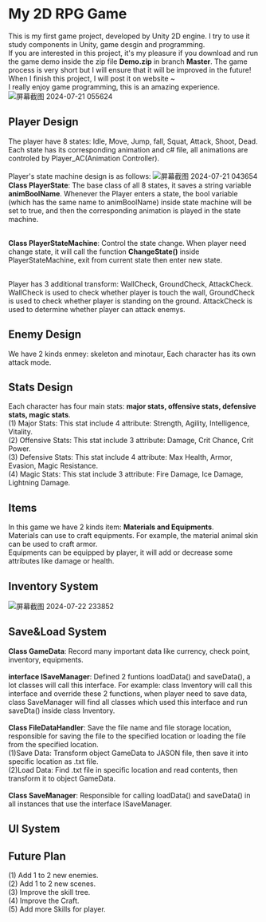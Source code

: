 # My 2D RPG Game
This is my first game project, developed by Unity 2D engine. I try to use it study components in Unity, game desgin and programming. 
<br>If you are interested in this project, it's my pleasure if you download and run the game demo inside the zip file **Demo.zip** in branch **Master**. The game process is very short but I will ensure that it will be improved in the future! When I finish this project, I will post it on website ~
<br>I really enjoy game programming, this is an amazing experience.
![屏幕截图 2024-07-21 055624](https://github.com/user-attachments/assets/c1ed6c26-4132-4d8e-bd3c-8aa4acce1c87)

## Player Design
The player have 8 states: Idle, Move, Jump, fall, Squat, Attack, Shoot, Dead. Each state has its corresponding animation and c# file, all animations are controled by Player_AC(Animation Controller). 
<br>
<br>Player's state machine design is as follows:
![屏幕截图 2024-07-21 043654](https://github.com/user-attachments/assets/a22825d3-9e80-49ae-ba49-6d5e9ad2e3ee)
**Class PlayerState**: The base class of all 8 states, it saves a string variable **animBoolName**. Whenever the Player enters a state, the bool variable (which has the same name to animBoolName) inside state machine will be set to true, and then the corresponding animation is played in the state machine.

<br>**Class PlayerStateMachine**: Control the state change. When player need change state, it will call the function **ChangeState()** inside PlayerStateMachine, exit from current state then enter new state.

<br>Player has 3 additional transform: WallCheck, GroundCheck, AttackCheck. WallCheck is used to check whether player is touch the wall, GroundCheck is used to check whether player is standing on the ground. AttackCheck is used to determine whether player can attack enemys.

## Enemy Design
We have 2 kinds enmey: skeleton and minotaur, Each character has its own attack mode.

## Stats Design
Each character has four main stats: **major stats, offensive stats, defensive stats, magic stats**. 
<br>(1) Major Stats: This stat include 4 attribute: Strength, Agility, Intelligence, Vitality.
<br>(2) Offensive Stats: This stat include 3 attribute: Damage, Crit Chance, Crit Power.
<br>(3) Defensive Stats: This stat include 4 attribute: Max Health, Armor, Evasion, Magic Resistance.
<br>(4) Magic Stats: This stat include 3 attribute: Fire Damage, Ice Damage, Lightning Damage.

## Items
In this game we have 2 kinds item: **Materials and Equipments**. 
<br>Materials can use to craft equipments. For example, the material animal skin can be used to craft armor.
<br>Equipments can be equipped by player, it will add or decrease some attributes like damage or health.

## Inventory System
![屏幕截图 2024-07-22 233852](https://github.com/user-attachments/assets/06cce9ca-cd21-4962-ab5d-1089e40b8e44)

## Save&Load System
**Class GameData**: Record many important data like currency, check point, inventory, equipments.
<br>
<br>**interface ISaveManager**: Defined 2 funtions loadData() and saveData(), a lot classes will call this interface. For example: class Inventory will call this interface and override these 2 functions, when player need to save data, class SaveManager will find all classes which used this interface and run saveDta() inside class Inventory. 
<br>
<br>**Class FileDataHandler**: Save the file name and file storage location, responsible for saving the file to the specified location or loading the file from the specified location.
<br>(1)Save Data: Transform object GameData to JASON file, then save it into specific location as .txt file.
<br>(2)Load Data: Find .txt file in specific location and read contents, then transform it to object GameData.
<br>
<br>**Class SaveManager**: Responsible for calling loadData() and saveData() in all instances that use the interface ISaveManager.

## UI System


## Future Plan
(1) Add 1 to 2 new enemies.
<br>(2) Add 1 to 2 new scenes.
<br>(3) Improve the skill tree.
<br>(4) Improve the Craft.
<br>(5) Add more Skills for player.
